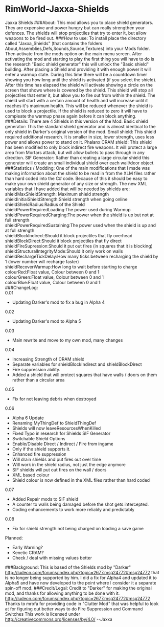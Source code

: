 RimWorld-Jaxxa-Shields
======================
Jaxxa Shields
###About:
This mod allows you to place shield generators. They are expensive and power hungry but can really strengthen your defences.
The shields will stop projectiles that try to enter it, but allow weapons to be fired out.
###How to use:
To install place the directory called "Jaxxa_Shields" (that contains the folders About,Assemblies,Defs,Sounds,Source,Textures) into your Mods folder.
Then activate from the mods option on the main menu screen.
After activating the mod and starting to play the first thing you will have to do is the research "Basic shield generator" this will unlock the "Basic shield" building.
After placing a Shield and providing it with enough power it will enter a warmup state. During this time there will be a countdown timer showing you how long until the shield is activated (if you select the shield).
After this time has elapsed the shield will activate showing a circle on the screen that shows where is covered by the shield.
This shield will stop all projectiles that enter it, but allow you to fire out from within the shield. The shield will start with a certain amount of health and will increase until it reaches it's maximum health. This will be reduced whenever the shield is used to block a projectile. If the shield is reduced to zero it will have to compleate the warmup phase again before it can block anything.
###Details:
There are 4 Shields in this version of the Mod.
Basic shield generator:
This the standard shield generator and is almost identical to the only shield in Darker's original version of the mod.
Small shield:
This shield required additional research.
It is smaller in size, lower strength, uses less power and allows power to stand on it.
Phalanx CRAM shield:
This shield has been modified to only block indirect fire weapons. It will protect a large area from Mortars attack, but will allow bullets to pass through in any direction.
SIF Generator:
Rather than creating a large circular shield this generator will create an small individual shield over each wall/door object.
###Statistics / Modding:
One of the main modifications that I made was making information about the shield to be read in from the XLM files rather than hard coded into the C# code. Because of this it should be easy to make your own shield generator of any size or strength.
The new XML variables that I have added that will be needed by shields are:  
shieldMaxShieldStrength: Maximum shield strength  
shieldInitialShieldStrength:Shield strength when going online  
shieldShieldRadius:Radius of the Shield  
shieldPowerRequiredLoading:The power used during Warmup  
shieldPowerRequiredCharging:The power when the shield is up but not at full strength  
shieldPowerRequiredSustaining:The power used when the shield is up and at full strength  
shieldBlockIndirect:Should it block projectiles that fly overhead  
shieldBlockDirect:Should it block projectiles that fly direct  
shieldFireSupression:Should it put out fires (in squares that it is blocking)  
shieldStructuralIntegrityMode:Should it only work on walls  
shieldRechargeTickDelay:How many ticks between recharging the shield by 1 (lower number will recharge faster)  
shieldRecoverWarmup:How long to wait before starting to charge  
colourRed:Float value, Colour between 0 and 1  
colourGreen:Float value, Colour between 0 and 1  
colourBlue:Float value, Colour between 0 and 1  
###ChangeLog:  
0.01
- Updating Darker's mod to fix a bug in Alpha 4

0.02
- Updating Darker's mod to Alpha 5

0.03
- Main rewrite and move to my own mod, many changes

0.04
- Increasing Strength of CRAM shield
- Separate variables for shieldBlockIndirect and shieldBlockDirect
- Fire suppression ability.
- Added a shield that will protect squares that have walls / doors on them rather than a circular area

0.05
- Fix for not leaving debris when destroyed

0.06
- Alpha 6 Update
- Renaming MyThingDef to ShieldThingDef
- Shields will now leaveResourcesWhenKilled
- Fixed Typo in research for Shields SIF Generator
- Switchable Shield Options
- Enable/Disable Direct / Indirect / Fire from ingame
- Only if the shield supports it.
- Enhanced fire suppression
- Will drain shields and put fires out over time
- Will work in the shield radius, not just the edge anymore
- SIF shields will put out fires on the wall / doors
- XML based colour
- Shield colour is now defined in the XML files rather than hard coded

0.07
- Added Repair mods to SIF shield
- A counter to walls being damaged before the shot gets intercepted.
- Coding enhancements to work more reliably and predictably

0.08
- Fix for shield strength not being charged on loading a save game

Planned:
- Early Warning?
- Kenetic CRAM?
- Check / deal with missing values better

###Background:
This is based of the Shields mod by "Darker" http://ludeon.com/forums/index.php?topic=2677.msg24772#msg24772 that is no longer being supported by him. I did a fix for Alpha4 and updated it to Alpha5 and have now developed to the point where I consider it a separate spin-off mod.
###Credit/Legal:
Credit to "Darker" for making the original mod, and thanks for allowing anything to be done with it.
http://ludeon.com/forums/index.php?topic=2677.msg24772#msg24772
Thanks to mrofa for providing code in "Clutter Mod" that was helpful to look at for figuring out better ways to do Fire Suppression and Command Switches
This work is licensed under http://creativecommons.org/licenses/by/4.0/
--Jaxxa
